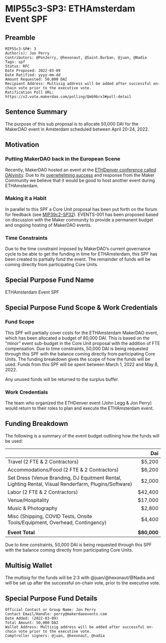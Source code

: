 # MIP55c3-SP3: ETHAmsterdam Event SPF

## Preamble

```
MIP55c3-SP#: 3
Author(s): Jon Perry
Contributors: @PonJerry, @hexonaut, @Saint.Burban, @juan, @Nadia
Tags: spf
Status: RFC
Date Proposed: 2022-03-09
Date Ratified: yyyy-mm-dd
Amount Requested: 50,000 DAI
Recipient Address: Multisig address will be added after successful on-chain vote prior to the executive vote.
Ratification Poll URL: https://v2.vote.makerdao.com/polling/Qmb9brx3#poll-detail
```

## Sentence Summary

The purpose of this sub proposal is to allocate 50,000 DAI for the MakerDAO event in Amsterdam scheduled between April 20-24, 2022.

## Motivation

### Putting MakerDAO back in the European Scene

Recently, MakerDAO hosted an event at the [ETHDenver conference called DAIvinity](https://twitter.com/DaIvinity). Due to its [overwhelming success](https://newsletter.banklesshq.com/p/8-things-you-missed-at-ethdenver-ab5) and response from the Maker Community we believe that it would be good to host another event during ETHAmsterdam.

### Making it a Habit

In parallel to this SPF a Core Unit proposal has been put forth on the forum for feedback (see [MIP39c2-SP32](https://forum.makerdao.com/t/mip39c2-sp32-adding-events-core-unit-events-001/13780/14)). EVENTS-001 has been proposed based on discussion with the Maker community to provide a permanent budget and ongoing hosting of MakerDAO events.

### Time Constraints

Due to the time constraint imposed by MakerDAO’s current governance cycle to be able to get the funding in time for ETHAmsterdam, this SPF has been created to partially fund the event. The remainder of funds will be coming directly from participating Core Units.

## Special Purpose Fund Name

ETHAmsterdam Event SPF

## Special Purpose Fund Scope & Work Credentials

### Fund Scope

This SPF will partially cover costs for the ETHAmsterdam MakerDAO event, which has been allocated a budget of 80,000 DAI. This is based on the “minor” event sub-budget in the Core Unit proposal with the addition of FTE compensation.  Due to time constraints, 50,000 DAI is being requested through this SPF with the balance coming directly from participating Core Units. The funding breakdown gives the scope of how the funds will be used. Funds from this SPF will be spent between March 1, 2022 and May 8, 2022.

Any unused funds will be returned to the surplus buffer.

### Work Credentials

The team who organized the ETHDenver event (John Legg & Jon Perry) would return to their roles to plan and execute the ETHAmsterdam event.

## Funding Breakdown

The following is a summary of the event budget outlining how the funds will be used:

|                                                                            |       Dai |
|----------------------------------------------------------------------------|----------:|
| Travel (2 FTE & 2 Contractors)                                             |    $5,200 |
| Accommodations/Food (2 FTE & 2 Contractors)                                |    $6,200 |
| Set Dress (Venue Branding, DJ Equitment Rental, Lighting Rental, Visual Renderfarm, Plugins/Software)                                                                  |    $2,000 |
| Labor (2 FTE & 2 Contractors)                                             |   $42,400 |
| Venue/Hospitality                                                          |    $17,000 |
| Music & Photography                                                        |    $2,800 |
| Misc (Shipping, COVID Tests, Onsite Tools/Equipment, Overhead, Contingency) |    $4,400 |
| | |
|  **Event Total**                                                           |**$80,000**|

Due to time constraints, 50,000 DAI is being requested through this SPF with the balance coming directly from participating Core Units.

## Multisig Wallet

The multisig for the funds will be 2:3 with @juan/@hexonaut/@Nadia and will be set up after the successful on-chain vote, prior to the executive vote.


## Special Purpose Fund Details

```
Official Contact or Group Name: Jon Perry
Contact Email/Handle: perry@makerdaoevents.com
Date Added: (2022-03-09)
Total Amount: 50,000 DAI
Wallet Address: Multisig address will be added after successful on-chain vote prior to the executive vote.
Comptroller signers: @juan, @hexonaut, @nadia
```
